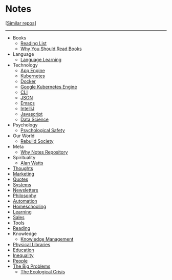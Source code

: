 
# Notes

[[Similar repos](https://github.com/RichardLitt/meta-knowledge)]

---

- Books
  - [Reading List](/pages/books_reading_list.md)
  - [Why You Should Read Books](/pages/why_you_should_read_books.md)
- Language
  - [Language Learning](/pages/language_learning.md)
- Technology
  - [App Engine](/pages/app_engine.md)
  - [Kubernetes](/pages/kubernetes.md)
  - [Docker](/pages/docker.md)
  - [Google Kubernetes Engine](/pages/google_kubernetes_engine.md)
  - [CLI](/pages/cli.md)
  - [JSON](/pages/json.md)
  - [Emacs](/pages/emacs.md)
  - [IntelliJ](/pages/intellij.md)
  - [Javascript](/pages/javascript.md)
  - [Data Science](/pages/data_science.md)
- Psychology
  - [Psychological Safety](/pages/psychological_safety.md)
- Our World
  - [Rebuild Society](/pages/rebuild_society.md)
- Meta
  - [Why Notes Repository](/pages/why_notes_repository.md)
- Spirituality
  - [Alan Watts](/pages/alan_watts.md)
- [Thoughts](/pages/thoughts.md)
- [Marketing](/pages/marketing.md)
- [Quotes](/pages/quotes.md)
- [Systems](/pages/systems.md)
- [Newsletters](/pages/newsletters.md)
- [Philosophy](/pages/philosophy.md)
- [Automation](/pages/automation.md)
- [Homeschooling](/pages/homeschooling.md)
- [Learning](/pages/learning.md)
- [Sales](/pages/sales.md)
- [Tools](/pages/tools.md)
- [Reading](/pages/reading.md)
- Knowledge
  - [Knowledge Management](/pages/knowledge_management.md)
- [Physical Libraries](/pages/physical_libraries.md)
- [Education](/pages/eduction.md)
- [Inequality](/pages/inequality.md)
- [People](/pages/people.md)
- [The Big Problems](/pages/the_big_problems.md)
  - [The Ecological Crisis](/pages/the_ecological_crisis.md)

